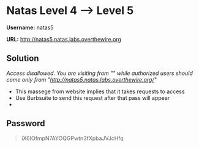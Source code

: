 # Natas Level 4 --> Level 5

**Username:** natas5

**URL:**      http://natas5.natas.labs.overthewire.org

## Solution
  *Access disallowed. You are visiting from "" while authorized users should come only from "http://natas5.natas.labs.overthewire.org/"*
* This massege from website implies that it takes requests to access
* Use Burbsuite to send this request after that pass will appear
* 
## Password
> iX6IOfmpN7AYOQGPwtn3fXpbaJVJcHfq 

